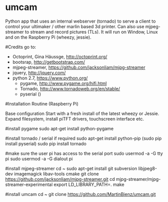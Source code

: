 # umcam
Python app that uses an internal webserver (tornado) to serve a client to control your ultimaker / other marlin based 3d printer. Can also use mjpeg-streamer to stream and record pictures (TLs). It will run on Window, Linux and on the Raspberry Pi (wheezy, jessie).

#Credits go to:
- Octoprint, Gina Häussge, http://octoprint.org/
- bootsrap, http://getbootstrap.com/
- mjpeg-streamer, https://github.com/jacksonliam/mjpg-streamer
- jquery, http://jquery.com/
- python 2.7, https://www.python.org/
  - pygame, http://www.pygame.org/hifi.html
  - Tornado, http://www.tornadoweb.org/en/stable/
  - pyserial ()

#Installation Routine (Raspberry Pi)

Base configuration
Start with a fresh install of the latest wheezy or Jessie. Expand filesystem, install piTFT drivers, touchscreen interface etc.

#install pygame
sudo apt-get install python-pygame

#install tornado / serial if required
sudo apt-get install python-pip
(sudo pip install pyserial)
sudo pip install tornado

#make sure the user pi has access to the serial port
sudo usermod -a -G tty pi
sudo usermod -a -G dialout pi

#install mjpeg-streamer
cd ~
sudo apt-get install git subversion libjpeg8-dev imagemagick libav-tools cmake
git clone https://github.com/jacksonliam/mjpg-streamer.git
cd mjpg-streamer/mjpg-streamer-experimental
export LD_LIBRARY_PATH=.
make

#install umcam
cd ~
git clone https://github.com/MartinBienz/umcam.git
